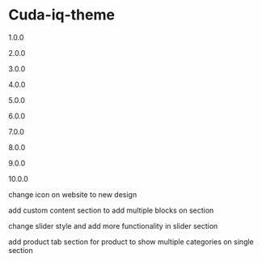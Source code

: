 # Cuda-iq-theme

1.0.0

2.0.0

3.0.0

4.0.0

5.0.0

6.0.0

7.0.0

8.0.0

9.0.0

10.0.0









change icon on website to new design

add custom content section to add multiple blocks on section

change slider style and add more functionality in slider section

add product tab section for product to show multiple categories on single section

